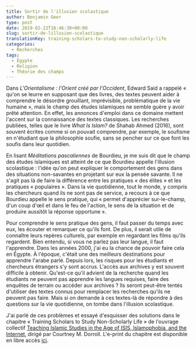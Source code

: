 ```yaml
---
title: Sortir de l'illusion scolastique
author: Benjamin Geer
type: post
date: 2019-02-22T16:46:30+00:00
slug: sortir-de-lillusion-scolastique
translationKey: training-scholars-to-study-non-scholarly-life
categories:
  - Recherches
tags:
  - Égypte
  - Religion
  - Théorie des champs
---
```


Dans _L'Orientalisme : l'Orient créé par
l'Occident_, Edward Said a rappelé « qu'on se leurre
en supposant que des livres, des textes peuvent aider à comprendre le
désordre grouillant, imprévisible, problématique de la vie
humaine », mais le champ des études islamiques ne semble guère y
avoir prêté attention. En effet, les annonces d'emploi dans ce
domaine mettent l'accent sur la connaissance des textes
classiques. Les recherches publiées, telles que le livre _What Is
Islam?_ de Shahab Ahmed (2016), sont souvent écrites comme si on
pouvait comprendre, par exemple, le soufisme en n'étudiant que
la philosophie soufie, sans se pencher sur ce que font les soufis dans
leur quotidien.

En lisant _Méditations pascaliennes_ de Bourdieu, je me suis dit que
le champ des études islamiques est atteint de ce que Bourdieu appelle
l'illusion scolastique : l'idée qu'on peut expliquer
le comportement des gens dans des situations non-savantes en projetant
sur eux la pensée savante. Il ne s'agit pas là de faire la
différence entre les pratiques « des élites » et les pratiques «
populaires ». Dans la vie quotidienne, tout le monde, y compris les
chercheurs quand ils ne sont pas de service, a recours à ce que
Bourdieu appelle le sens pratique, qui « permet d'apprécier
sur-le-champ, d'un coup d'œil et dans le feu de
l'action, le sens de la situation et de produire aussitôt la
réponse opportune ».

Pour comprendre le sens pratique des gens, il faut passer du temps
avec eux, les écouter et remarquer ce qu'ils font. De plus, il
serait utile de connaître leurs repères culturels, par exemple en
regardant les films qu'ils regardent. Bien entendu, si vous ne
parlez pas leur langue, il faut l'apprendre. Dans les années
2000, j'ai eu la chance de pouvoir faire cela en Égypte. À
l'époque, c'était une des meilleurs destinations pour
apprendre l'arabe parlé. Depuis lors, les risques pour les
étudiants et chercheurs étrangers s'y sont accrus. L'accès
aux archives y est souvent difficile à obtenir. Qu'est-ce
qu'il advient de la recherche quand les étudiants ne peuvent pas
apprendre les langues requises, faire des enquêtes de terrain ou
accéder aux archives ? Ils seront peut-être tentés d'utiliser
des textes connus pour remplacer les recherches qu'ils ne
peuvent pas faire. Mais si on demande à ces textes-là de répondre à
des questions sur la vie quotidienne, on tombe dans l'illusion
scolastique.

J'ai parlé de ces problèmes et essayé d'esquisser des solutions dans
le chapitre « Training Scholars to Study Non-Scholarly Life » de
l'ouvrage collectif [Teaching Islamic Studies in the Age of ISIS,
Islamophobia, and the
Internet](https://iupress.org/9780253039804/teaching-islamic-studies-in-the-age-of-isis-islamophobia-and-the-internet/),
dirigé par Courtney M. Dorroll. L'e-print du chapitre est disponible
en libre accès [ici](https://edoc.unibas.ch/69151/).
